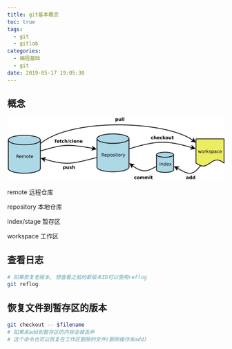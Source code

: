 ```yaml
---
title: git基本概念
toc: true
tags:
  - git
  - gitlab
categories:
  - 编程基础
  - git
date: 2019-05-17 19:05:30
---
```






## 概念

![img](git基本概念/v2-3bc9d5f2c49a713c776e69676d7d56c5_hd.jpg)

remote  远程仓库

repository   本地仓库

index/stage   暂存区

workspace     工作区



## 查看日志

```bash
# 如果恢复老版本, 想查看之前的新版本ID可以使用reflog
git reflog
```



## 恢复文件到暂存区的版本

```bash
git checkout -- $filename
# 如果未add到暂存区的内容会被丢弃
# 这个命令也可以恢复在工作区删除的文件(删除操作未add)
```




